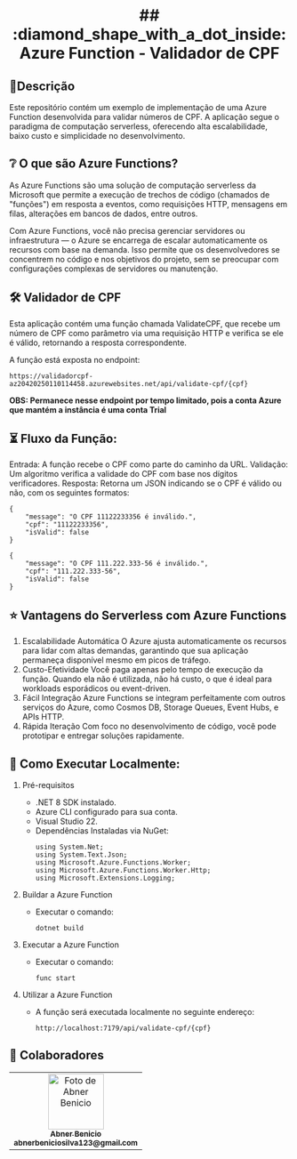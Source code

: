 <h1 align=center>﻿## :diamond_shape_with_a_dot_inside: Azure Function - Validador de CPF</h1>

 ## 📝Descrição
Este repositório contém um exemplo de implementação de uma Azure Function desenvolvida para validar números de CPF. A aplicação segue o paradigma de computação serverless, oferecendo alta escalabilidade, baixo custo e simplicidade no desenvolvimento.

## ❔ O que são Azure Functions?
As Azure Functions são uma solução de computação serverless da Microsoft que permite a execução de trechos de código (chamados de "funções") em resposta a eventos, como requisições HTTP, mensagens em filas, alterações em bancos de dados, entre outros.

Com Azure Functions, você não precisa gerenciar servidores ou infraestrutura — o Azure se encarrega de escalar automaticamente os recursos com base na demanda. Isso permite que os desenvolvedores se concentrem no código e nos objetivos do projeto, sem se preocupar com configurações complexas de servidores ou manutenção.

## 🛠️ Validador de CPF
Esta aplicação contém uma função chamada ValidateCPF, que recebe um número de CPF como parâmetro via uma requisição HTTP e verifica se ele é válido, retornando a resposta correspondente.

A função está exposta no endpoint:
```
https://validadorcpf-az20420250110114458.azurewebsites.net/api/validate-cpf/{cpf} 
```
<b>OBS: Permanece nesse endpoint por tempo limitado, pois a conta Azure que mantém a instância é uma conta Trial</b>

## ⏳ Fluxo da Função:
Entrada: A função recebe o CPF como parte do caminho da URL.
Validação: Um algoritmo verifica a validade do CPF com base nos dígitos verificadores.
Resposta: Retorna um JSON indicando se o CPF é válido ou não, com os seguintes formatos:
```
{
    "message": "O CPF 11122233356 é inválido.",
    "cpf": "11122233356",
    "isValid": false
}
```
```
{
    "message": "O CPF 111.222.333-56 é inválido.",
    "cpf": "111.222.333-56",
    "isValid": false
}
```

## ⭐ Vantagens do Serverless com Azure Functions
1. Escalabilidade Automática
O Azure ajusta automaticamente os recursos para lidar com altas demandas, garantindo que sua aplicação permaneça disponível mesmo em picos de tráfego.
2. Custo-Efetividade
Você paga apenas pelo tempo de execução da função. Quando ela não é utilizada, não há custo, o que é ideal para workloads esporádicos ou event-driven.
3. Fácil Integração
Azure Functions se integram perfeitamente com outros serviços do Azure, como Cosmos DB, Storage Queues, Event Hubs, e APIs HTTP.
4. Rápida Iteração
Com foco no desenvolvimento de código, você pode prototipar e entregar soluções rapidamente.

## 🚀 Como Executar Localmente:
1. Pré-requisitos
   - .NET 8 SDK instalado.
   - Azure CLI configurado para sua conta.
   - Visual Studio 22.
   - Dependências Instaladas via NuGet:
     ```
     using System.Net;
     using System.Text.Json;
     using Microsoft.Azure.Functions.Worker;
     using Microsoft.Azure.Functions.Worker.Http;
     using Microsoft.Extensions.Logging;
     ```

2. Buildar a Azure Function
   - Executar o comando:
     ```
     dotnet build
     ```

3. Executar a Azure Function
   - Executar o comando:
     ```
     func start
     ```

4. Utilizar a Azure Function
   - A função será executada localmente no seguinte endereço:
     ```
     http://localhost:7179/api/validate-cpf/{cpf}
     ```

## :handshake: Colaboradores
<table>
  <tr>
    <td align="center">
      <a href="https://github.com/AbnerBenicio">
        <img src="https://avatars.githubusercontent.com/u/112874576?v=4" width="100px;" alt="Foto de Abner Benicio"/><br>
        <sub>
          <b>Abner Benicio</b><br>
          <b>abnerbeniciosilva123@gmail.com</b>
        </sub>
      </a>
    </td>
  </tr>
</table>
